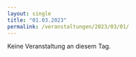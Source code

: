 ```yaml
---
layout: single
title: "01.03.2023"
permalink: /veranstaltungen/2023/03/01/
---
```


Keine Veranstaltung an diesem Tag.
